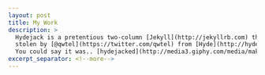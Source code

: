 ```yaml
---
layout: post
title: My Work
description: >
  Hydejack is a pretentious two-column [Jekyll](http://jekyllrb.com) theme,
  stolen by [@qwtel](https://twitter.com/qwtel) from [Hyde](http://hyde.getpoole.com).
  You could say it was.. [hydejacked](http://media3.giphy.com/media/makedRIckZBW8/giphy.gif).
excerpt_separator: <!--more-->
---
```



[docs]: ../../docs/8.0.0/README.md
[tag]: http://www.minddust.com/post/tags-and-categories-on-github-pages/
